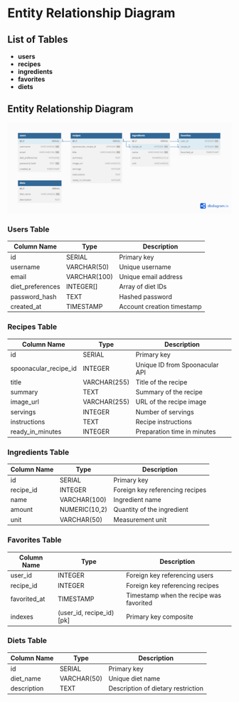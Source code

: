 # Entity Relationship Diagram

## List of Tables

- **users**
- **recipes**
- **ingredients**
- **favorites**
- **diets**

## Entity Relationship Diagram
![Entity Relationship Diagram](./entity_relationship_diagram.png)

### Users Table

| Column Name       | Type         | Description                           |
|-------------------|--------------|---------------------------------------|
| id               | SERIAL       | Primary key                           |
| username         | VARCHAR(50)  | Unique username                       |
| email            | VARCHAR(100) | Unique email address                  |
| diet_preferences | INTEGER[]    | Array of diet IDs                     |
| password_hash    | TEXT         | Hashed password                       |
| created_at       | TIMESTAMP    | Account creation timestamp            |

### Recipes Table

| Column Name         | Type         | Description                           |
|---------------------|--------------|---------------------------------------|
| id                 | SERIAL       | Primary key                           |
| spoonacular_recipe_id | INTEGER   | Unique ID from Spoonacular API        |
| title              | VARCHAR(255) | Title of the recipe                   |
| summary            | TEXT         | Summary of the recipe                 |
| image_url          | VARCHAR(255) | URL of the recipe image               |
| servings           | INTEGER      | Number of servings                    |
| instructions       | TEXT         | Recipe instructions                   |
| ready_in_minutes   | INTEGER      | Preparation time in minutes           |

### Ingredients Table

| Column Name         | Type         | Description                           |
|---------------------|--------------|---------------------------------------|
| id                 | SERIAL       | Primary key                           |
| recipe_id          | INTEGER      | Foreign key referencing recipes       |
| name               | VARCHAR(100) | Ingredient name                       |
| amount             | NUMERIC(10,2)| Quantity of the ingredient            |
| unit               | VARCHAR(50)  | Measurement unit                      |

### Favorites Table

| Column Name         | Type         | Description                           |
|---------------------|--------------|---------------------------------------|
| user_id             | INTEGER      | Foreign key referencing users         |
| recipe_id           | INTEGER      | Foreign key referencing recipes       |
| favorited_at        | TIMESTAMP    | Timestamp when the recipe was favorited |
| indexes             | (user_id, recipe_id) [pk] | Primary key composite  |

### Diets Table

| Column Name       | Type         | Description                           |
|-------------------|--------------|---------------------------------------|
| id               | SERIAL       | Primary key                           |
| diet_name        | VARCHAR(50)  | Unique diet name                      |
| description      | TEXT         | Description of dietary restriction    |



